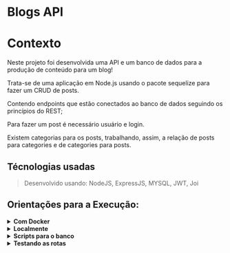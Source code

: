 # Blogs API

# Contexto
Neste projeto foi desenvolvida uma API e um banco de dados para a produção de conteúdo para um blog!

Trata-se de uma aplicação em Node.js usando o pacote sequelize para fazer um CRUD de posts.

Contendo endpoints que estão conectados ao banco de dados seguindo os princípios do REST;

Para fazer um post é necessário usuário e login.

Existem categorias para os posts, trabalhando, assim, a relação de posts para categories e de categories para posts.

## Técnologias usadas

> Desenvolvido usando: NodeJS, ExpressJS, MYSQL, JWT, Joi


## Orientações para a Execução:

<details>
  <summary><strong>Com Docker</strong></summary><br />
  
  - Execute o serviço `node` com o comando `docker-compose up -d`, para inicializar o container `blogs_api` e outro chamado `blogs_api_db`.
  - Rode o comando `docker exec -it blogs_api bash` para acessar o terminal interativo do container.
  - Instale as dependências com `npm install` .
</details>

<details>
  <summary><strong>Localmente</strong></summary><br />
  
  - Necessário o `node` instalado.
  - Instale as dependências com `npm install`.
</details>

<details>
  <summary><strong>Scripts para o banco</strong></summary><br />
  
  - Deleta o banco de dados:
    ```json
    "npm run drop"
    ```

- Cria o banco e gera as tabelas:
    ```json
    "npm run prestart"
    ```

- Insere dados/Popula a tabela:
    ```json
    "npm run seed"
</details>

<details>
  <summary><strong>Testando as rotas</strong></summary><br />
  
  -Necessário login para obter o token;
  -Utilize o token nos headers das requisições para permissão;
</details>

  
